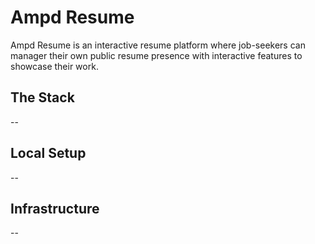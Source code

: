 # Ampd Resume

Ampd Resume is an interactive resume platform where job-seekers can manager their own public resume
presence with interactive features to showcase their work.

## The Stack

--

## Local Setup

--

## Infrastructure

--
